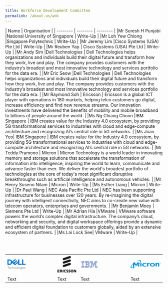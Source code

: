 ```yaml
---
title: Workforce Development Committee
permalink: /about-us/wdc
---
```

| Name | Organisation | 
| -------- | -------- |  -------- | 
|Mr Suresh H Punjabi     |National University of Singapore     | Write-Up    | 
|Mr Loh Yew Chiong     |Singapore Polytechnic     | Write-Up    | 
|Mr Jeremy Lim     |Cisco Systems (USA) Pte Ltd     |  Write-Up    | 
|Mr Reuben Yap     | Cisco Systems (USA) Pte Ltd     |  Write-Up    | 
|Mr Andy Sim     |Dell Technologies     | Dell Technologies helps organizations and individuals build their digital future and transform how they work, live and play. The company provides customers with the industry’s broadest and most innovative technology and services portfolio for the data era.   | 
|Mr Eric Seow     |Dell Technologies     | Dell Technologies helps organizations and individuals build their digital future and transform how they work, live and play. The company provides customers with the industry’s broadest and most innovative technology and services portfolio for the data era.   | 
|Mr Raymond Soh     | Ericsson | Ericsson is a global ICT player with operations in 180 markets, helping telco customers go digital, increase efficiency and find new revenue streams. Our innovation investments have delivered the benefits of mobility and mobile broadband to billions of people around the world. | 
|Ms Ng Chiang Choon |IBM Singapore     |  IBM creates value for the Industry 4.0 ecosystem, by providing 5G transformational services to industries with cloud and edge-compute architecture and recognizing AI’s central role in 5G networks.  | 
|Ms Joan Yeo| IBM Singapore     | IBM creates value for the Industry 4.0 ecosystem, by providing 5G transformational services to industries with cloud and edge-compute architecture and recognizing AI’s central role in 5G networks.  | 
|Mr Teddy Pramono     | Micron | Micron Technology is a world leader in innovating memory and storage solutions that accelerate the transformation of information into intelligence, inspiring the world to learn, communicate and advance faster than ever. We deliver the world's broadest portfolio of technologies at the core of today's most significant disruptive breakthroughs such as artificial intelligence and autonomous vehicles. | 
|Mr Henry Suseno Nilam     | Micron | Write-Up    | 
|Ms Esther Liang | Micron | Write-Up    | 
|Dr Paul Wang     | NEC Asia Pacific Pte Ltd | NEC has been supporting infrastructure for businesses over 120 years. By re-imagining the digital journey with intelligent connectivity, NEC aims to co-create new value with telecom operators, enterprises and governments. | 
|Mr Benjamin Moey     | Siemens Pte Ltd | Write-Up    | 
|Mr Adrian Hia     |VMware | VMware software powers the world’s complex digital infrastructure. The company’s cloud, networking and security, and digital workspace offerings provide a dynamic and efficient digital foundation to customers globally, aided by an extensive ecosystem of partners.  | 
|Ms Lai Lock See| VMware | Write-Up    | 

<br />
<br />


|  |  |  | |
| -------- | -------- | -------- |-------- |
| <a href="https://www.delltechnologies.com/en-sg/index.htm" target="blank"><img src="/images/wdc-members-logos/Dell%20Logo%20200x200.png" alt="Dell" style="width: 40%; height: 40%"></a>|<a href="https://www.ericsson.com/en" target="blank"><img src="/images/wdc-members-logos/Ericsson%20Logo%20200x200.png" alt="Ericsson" style="width: 1000%; height: 1000%"></a>|<a href="https://www.ibm.com/sg-en?p1=Search&p4=43700052661453023&p5=e&gclid=Cj0KCQjwsZKJBhC0ARIsAJ96n3VCQF5SLzCrH_XIdQzYH78htF-IcTpBEbpCOXh5zi5lW2F-M0Np2TwaAsJXEALw_wcB&gclsrc=aw.ds" target="blank"><img src="/images/wdc-members-logos/IBM%20Logo%20200x200.png" alt="IBM" style="width: 40%; height: 40%"></a> |<a href="https://www.micron.com/" target="blank"><img src="/images/wdc-members-logos/Micron%20Logo.png" alt="Micron" style="width: 1000%; height: 1000%"></a> |
| Text     | Text     | Text     |Text|